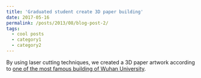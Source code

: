 ```yaml
---
title: 'Graduated student create 3D paper building'
date: 2017-05-16
permalink: /posts/2013/08/blog-post-2/
tags:
  - cool posts
  - category1
  - category2
---
```


By using laser cutting techniques, we created a 3D paper artwork according to [one of the most famous building of Wuhan University](https://kknews.cc/zh-cn/education/8mmvool.amp).

